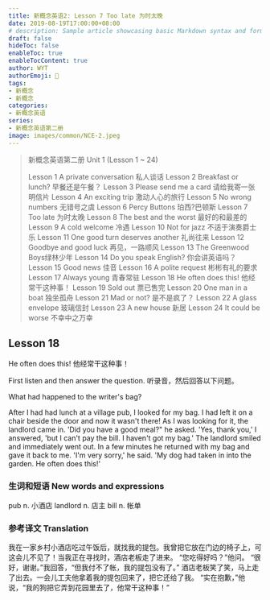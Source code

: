```yaml
---
title: 新概念英语2: Lesson 7 Too late 为时太晚
date: 2019-08-19T17:00:00+08:00
# description: Sample article showcasing basic Markdown syntax and formatting for HTML elements.
draft: false
hideToc: false
enableToc: true
enableTocContent: true
author: WYT
authorEmoji: 🧑
tags:
- 新概念
- 新概念
categories:
- 新概念英语
series:
- 新概念英语第二册
image: images/common/NCE-2.jpeg
---
```


> 新概念英语第二册 Unit 1 (Lesson 1 ~ 24)
> 
> Lesson 1 A private conversation 私人谈话
> Lesson 2 Breakfast or lunch? 早餐还是午餐？
> Lesson 3 Please send me a card 请给我寄一张明信片
> Lesson 4 An exciting trip 激动人心的旅行
> Lesson 5 No wrong numbers 无错号之虞
> Lesson 6 Percy Buttons 珀西?巴顿斯
> Lesson 7 Too late 为时太晚
> Lesson 8 The best and the worst 最好的和最差的
> Lesson 9 A cold welcome 冷遇
> Lesson 10 Not for jazz 不适于演奏爵士乐
> Lesson 11 One good turn deserves another 礼尚往来
> Lesson 12 Goodbye and good luck 再见，一路顺风
> Lesson 13 The Greenwood Boys绿林少年
> Lesson 14 Do you speak English? 你会讲英语吗？
> Lesson 15 Good news 佳音
> Lesson 16 A polite request 彬彬有礼的要求
> Lesson 17 Always young 青春常驻
> Lesson 18 He often does this! 他经常干这种事！
> Lesson 19 Sold out 票已售完
> Lesson 20 One man in a boat 独坐孤舟
> Lesson 21 Mad or not? 是不是疯了？
> Lesson 22 A glass envelope 玻璃信封
> Lesson 23 A new house 新居
> Lesson 24 It could be worse 不幸中之万幸


## Lesson 18
He often does this!
他经常干这种事！

First listen and then answer the question.
听录音，然后回答以下问题。

What had happened to the writer's bag?

After I had had lunch at a village pub, I looked for my bag. I had left it on a chair beside the door and now it wasn't there! As I was looking for it, the landlord came in.
'Did you have a good meal?" he asked.
'Yes, thank you,' I answered, 'but I can't pay the bill. I haven't got my bag.'
The landlord smiled and immediately went out. In a few minutes he returned with my bag and gave it back to me.
'I'm very sorry,' he said. 'My dog had taken in into the garden. He often does this!'

### 生词和短语 New words and expressions  

pub  n. 小酒店
landlord  n. 店主
bill  n. 帐单

### 参考译文 Translation


我在一家乡村小酒店吃过午饭后，就找我的提包。我曾把它放在门边的椅子上，可这会儿不见了！当我正在寻找时，酒店老板走了进来。
“您吃得好吗？”他问。
“很好，谢谢。”我回答，“但我付不了帐，我的提包没有了。”
酒店老板笑了笑，马上走了出去。一会儿工夫他拿着我的提包回来了，把它还给了我。
“实在抱歉，”他说，“我的狗把它弄到花园里去了，他常干这种事！”

